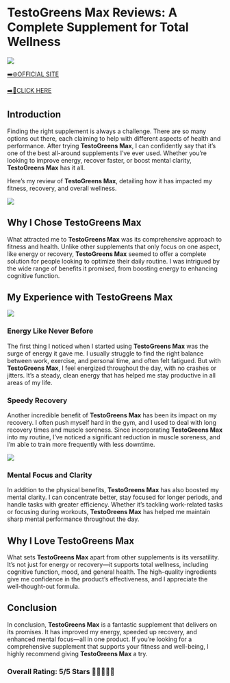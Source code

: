 # **TestoGreens Max Reviews**: A Complete Supplement for Total Wellness

[![](https://static.vecteezy.com/system/resources/thumbnails/019/896/014/small/buy-now-gradient-button-with-cart-symbol-buy-now-illustration-png.png)](https://edetoop.top/lander/sugarpreland-1/testogreens.html) 

[➡️🌐OFFICIAL SITE](https://edetoop.top/lander/sugarpreland-1/testogreens.html) 

[➡️🔗CLICK HERE](https://edetoop.top/lander/sugarpreland-1/testogreens.html) 


## Introduction

Finding the right supplement is always a challenge. There are so many options out there, each claiming to help with different aspects of health and performance. After trying **TestoGreens Max**, I can confidently say that it’s one of the best all-around supplements I’ve ever used. Whether you’re looking to improve energy, recover faster, or boost mental clarity, **TestoGreens Max** has it all.

Here’s my review of **TestoGreens Max**, detailing how it has impacted my fitness, recovery, and overall wellness.

[![](https://wallpapers.com/images/hd/red-order-now-button-udg4jcj4arvn8b0n-2.png)](https://edetoop.top/lander/sugarpreland-1/testogreens.html)  

## Why I Chose **TestoGreens Max**

What attracted me to **TestoGreens Max** was its comprehensive approach to fitness and health. Unlike other supplements that only focus on one aspect, like energy or recovery, **TestoGreens Max** seemed to offer a complete solution for people looking to optimize their daily routine. I was intrigued by the wide range of benefits it promised, from boosting energy to enhancing cognitive function.

## My Experience with **TestoGreens Max**

[![](https://static.vecteezy.com/system/resources/thumbnails/019/896/014/small/buy-now-gradient-button-with-cart-symbol-buy-now-illustration-png.png)](https://edetoop.top/lander/sugarpreland-1/testogreens.html)

### Energy Like Never Before

The first thing I noticed when I started using **TestoGreens Max** was the surge of energy it gave me. I usually struggle to find the right balance between work, exercise, and personal time, and often felt fatigued. But with **TestoGreens Max**, I feel energized throughout the day, with no crashes or jitters. It’s a steady, clean energy that has helped me stay productive in all areas of my life.

### Speedy Recovery

Another incredible benefit of **TestoGreens Max** has been its impact on my recovery. I often push myself hard in the gym, and I used to deal with long recovery times and muscle soreness. Since incorporating **TestoGreens Max** into my routine, I’ve noticed a significant reduction in muscle soreness, and I’m able to train more frequently with less downtime.

[![](https://wallpapers.com/images/hd/red-order-now-button-udg4jcj4arvn8b0n-2.png)](https://edetoop.top/lander/sugarpreland-1/testogreens.html)  

### Mental Focus and Clarity

In addition to the physical benefits, **TestoGreens Max** has also boosted my mental clarity. I can concentrate better, stay focused for longer periods, and handle tasks with greater efficiency. Whether it’s tackling work-related tasks or focusing during workouts, **TestoGreens Max** has helped me maintain sharp mental performance throughout the day.

## Why I Love **TestoGreens Max**

What sets **TestoGreens Max** apart from other supplements is its versatility. It’s not just for energy or recovery—it supports total wellness, including cognitive function, mood, and general health. The high-quality ingredients give me confidence in the product’s effectiveness, and I appreciate the well-thought-out formula.

## Conclusion

In conclusion, **TestoGreens Max** is a fantastic supplement that delivers on its promises. It has improved my energy, speeded up recovery, and enhanced mental focus—all in one product. If you’re looking for a comprehensive supplement that supports your fitness and well-being, I highly recommend giving **TestoGreens Max** a try.

### Overall Rating: 5/5 Stars 🌟🌟🌟🌟🌟
